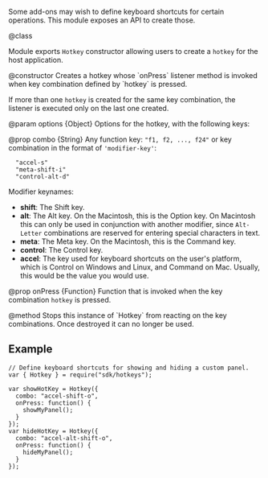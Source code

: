 <!-- This Source Code Form is subject to the terms of the Mozilla Public
   - License, v. 2.0. If a copy of the MPL was not distributed with this
   - file, You can obtain one at http://mozilla.org/MPL/2.0/. -->

<!-- contributed by Irakli Gozalishvili [gozala@mozilla.com]  -->

Some add-ons may wish to define keyboard shortcuts for certain operations. This
module exposes an API to create those.

<api name="Hotkey">
@class

Module exports `Hotkey` constructor allowing users to create a `hotkey` for the
host application.

<api name="Hotkey">
@constructor
Creates a hotkey whose `onPress` listener method is invoked when key combination
defined by `hotkey` is pressed.

If more than one `hotkey` is created for the same key combination, the listener
is executed only on the last one created.

@param options {Object}
  Options for the hotkey, with the following keys:

@prop combo {String}
Any function key: `"f1, f2, ..., f24"` or key combination in the format
of `'modifier-key'`:

      "accel-s"
      "meta-shift-i"
      "control-alt-d"

Modifier keynames:

- **shift**: The Shift key.
- **alt**: The Alt key. On the Macintosh, this is the Option key. On
  Macintosh this can only be used in conjunction with another modifier,
  since `Alt-Letter` combinations are reserved for entering special
  characters in text.
- **meta**: The Meta key. On the Macintosh, this is the Command key.
- **control**: The Control key.
- **accel**: The key used for keyboard shortcuts on the user's platform,
  which is Control on Windows and Linux, and Command on Mac. Usually, this
  would be the value you would use.

@prop onPress {Function}
Function that is invoked when the key combination `hotkey` is pressed.

</api>
<api name="destroy">
@method
Stops this instance of `Hotkey` from reacting on the key combinations. Once
destroyed it can no longer be used.
</api>
</api>

## Example ##

    // Define keyboard shortcuts for showing and hiding a custom panel.
    var { Hotkey } = require("sdk/hotkeys");

    var showHotKey = Hotkey({
      combo: "accel-shift-o",
      onPress: function() {
        showMyPanel();
      }
    });
    var hideHotKey = Hotkey({
      combo: "accel-alt-shift-o",
      onPress: function() {
        hideMyPanel();
      }
    });

[Mozilla keyboard planning FAQ]:http://www.mozilla.org/access/keyboard/
[keyboard shortcuts]:https://developer.mozilla.org/en/XUL_Tutorial/Keyboard_Shortcuts
